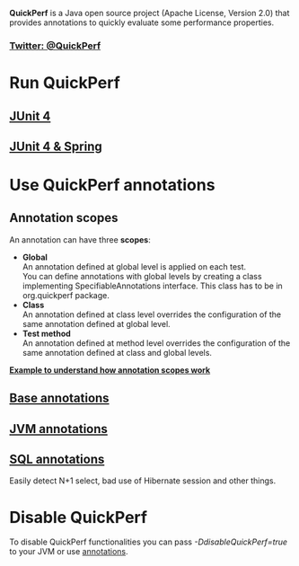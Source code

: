 **QuickPerf** is a Java open source project (Apache License, Version 2.0) that provides annotations to quickly evaluate some performance properties. <br>

### [Twitter: @QuickPerf](https://twitter.com/quickperf)

# Run QuickPerf
## [JUnit 4](https://github.com/quick-perf/doc/wiki/JUnit-4)
## [JUnit 4 & Spring](https://github.com/quick-perf/doc/wiki/JUnit-4--&-Spring)

# Use QuickPerf annotations
## Annotation scopes
An annotation can have three **scopes**:
* **Global** <br>
An annotation defined at global level is applied on each test.<br>
You can define annotations with global levels by creating a class implementing SpecifiableAnnotations interface. This class has to be in org.quickperf package.
* **Class** <br>
An annotation defined at class level overrides the configuration of the same annotation defined at global level.
* **Test method** <br>
An annotation defined at method level overrides the configuration of the same annotation defined at class and global levels.

**[Example to understand how annotation scopes work](https://github.com/quick-perf/doc/wiki/Example-to-understand-how-annotation-scopes-work)**

## [Base annotations](https://github.com/quick-perf/doc/wiki/base-annotations)
## [JVM annotations](https://github.com/quick-perf/doc/wiki/JVM-annotations)
## [SQL annotations](https://github.com/quick-perf/doc/wiki/SQL-annotations)
Easily detect N+1 select, bad use of Hibernate session and other things.

# Disable QuickPerf
To disable QuickPerf functionalities you can pass *-DdisableQuickPerf=true* to your JVM or use [annotations](https://github.com/quick-perf/doc/wiki/base-annotations).